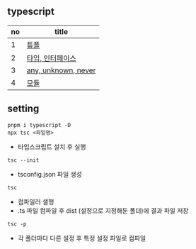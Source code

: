 ## typescript

| no  | title                           |
| --- | ------------------------------- |
| 1   | [튜플](./ex1.md)                |
| 2   | [타입, 인터페이스](./ex2.md)    |
| 3   | [any, unknown, never](./ex3.md) |
| 4   | [모듈](./ex4.md)                |

## setting

```
pnpm i typescript -D
npx tsc <파일명>
```

- 타입스크립트 설치 후 실행

```
tsc --init
```

- tsconfig.json 파일 생성

```
tsc
```

- 컴파일러 샐행
- .ts 파일 컴파일 후 dist (설정으로 지정해둔 폴더)에 결과 파일 저장

```
tsc -p
```

- 각 폴더마다 다른 설정 후 특정 설정 파일로 컴파일
